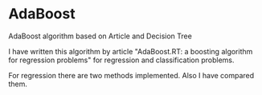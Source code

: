 # AdaBoost
AdaBoost algorithm based on Article and Decision Tree

I have written this algorithm by article "AdaBoost.RT: a boosting algorithm for regression problems"
for regression and classification problems. 

For regression there are two methods implemented. Also I have compared them.
